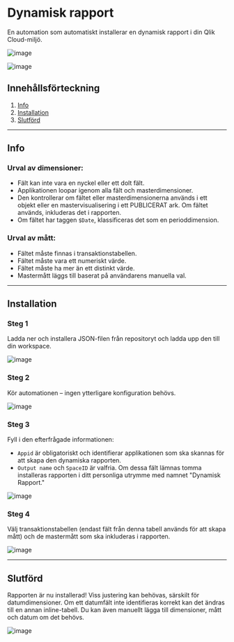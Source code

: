 # Dynamisk rapport
En automation som automatiskt installerar en dynamisk rapport i din Qlik Cloud-miljö.

![image](https://github.com/user-attachments/assets/0cf4b72f-8849-47b9-b2f2-dd38a6eb1646)

![image](https://github.com/user-attachments/assets/200e6468-59de-43c1-a6f7-d573b489040c)


## Innehållsförteckning
1. [Info](#info)
2. [Installation](#installation)
3. [Slutförd](#slutförd)

---

## Info
### Urval av dimensioner:
- Fält kan inte vara en nyckel eller ett dolt fält.
- Applikationen loopar igenom alla fält och masterdimensioner.
- Den kontrollerar om fältet eller masterdimensionerna används i ett objekt eller en mastervisualisering i ett PUBLICERAT ark. Om fältet används, inkluderas det i rapporten.
- Om fältet har taggen `$Date`, klassificeras det som en perioddimension.

### Urval av mått:
- Fältet måste finnas i transaktionstabellen.
- Fältet måste vara ett numeriskt värde.
- Fältet måste ha mer än ett distinkt värde.
- Mastermått läggs till baserat på användarens manuella val.

---

## Installation
### Steg 1
Ladda ner och installera JSON-filen från repositoryt och ladda upp den till din workspace.

![image](https://github.com/user-attachments/assets/52a54133-7824-4a2d-be11-0e55aae2215a)

### Steg 2
Kör automationen – ingen ytterligare konfiguration behövs.

![image](https://github.com/user-attachments/assets/531953d9-d75a-447b-aaa3-64ebe2939313)

### Steg 3
Fyll i den efterfrågade informationen:
- `Appid` är obligatoriskt och identifierar applikationen som ska skannas för att skapa den dynamiska rapporten.
- `Output name` och `SpaceID` är valfria. Om dessa fält lämnas tomma installeras rapporten i ditt personliga utrymme med namnet "Dynamisk Rapport."

![image](https://github.com/user-attachments/assets/1f6d4398-90d1-46ff-a49e-4ec6cad2625d)

### Steg 4
Välj transaktionstabellen (endast fält från denna tabell används för att skapa mått) och de mastermått som ska inkluderas i rapporten.

![image](https://github.com/user-attachments/assets/8ab1fa44-976c-4730-8f65-28f073ab5203)

---

## Slutförd
Rapporten är nu installerad! Viss justering kan behövas, särskilt för datumdimensioner. Om ett datumfält inte identifieras korrekt kan det ändras till en annan inline-tabell. Du kan även manuellt lägga till dimensioner, mått och datum om det behövs.

![image](https://github.com/user-attachments/assets/17a2b65e-1593-4274-88c6-3190f9dbdca4)


